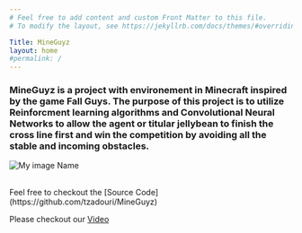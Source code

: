 ```yaml
---
# Feel free to add content and custom Front Matter to this file.
# To modify the layout, see https://jekyllrb.com/docs/themes/#overriding-theme-defaults

Title: MineGuyz
layout: home
#permalink: /
---
```


### MineGuyz is a project with environement in Minecraft inspired by the game Fall Guys. The purpose of this project is to utilize Reinforcment learning algorithms and Convolutional Neural Networks to allow the agent or titular jellybean to finish the cross line first and win the competition by avoiding all the stable and incoming obstacles.
![My image Name](/assets/images/myimage.jpg)



<br />
Feel free to checkout the [Source Code](https://github.com/tzadouri/MineGuyz)

Please checkout our [Video](https://www.youtube.com/watch?v=SaT4Ns7_akk&feature=youtu.be)
